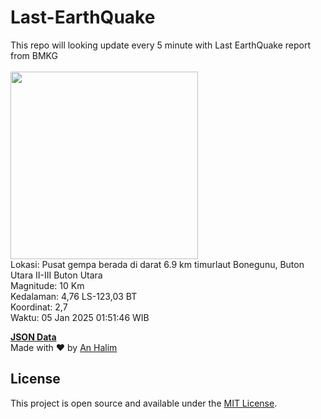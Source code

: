 # Last-EarthQuake
This repo will looking update every 5 minute with Last EarthQuake report from BMKG
<br>
<br>
<img src="undefined" width="300"/>
<br>
Lokasi: Pusat gempa berada di darat 6.9 km timurlaut Bonegunu, Buton Utara  II-III Buton Utara <br>
Magnitude: 10 Km <br>
Kedalaman: 4,76 LS-123,03 BT <br>
Koordinat: 2,7 <br>
Waktu: 05 Jan 2025 01:51:46 WIB <br>

<a href="./data/data.json">**JSON Data**</a>
<br>
Made with ❤️ by <a href="https://github.com/an-halim">An Halim</a>
## License

This project is open source and available under the [MIT License](LICENSE).
